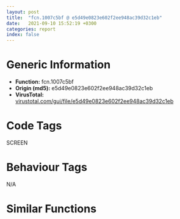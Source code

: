```yaml
---
layout: post
title:  "fcn.1007c5bf @ e5d49e0823e602f2ee948ac39d32c1eb"
date:   2021-09-10 15:52:19 +0300
categories: report
index: false
---
```


# Generic Information
- **Function:** fcn.1007c5bf
- **Origin (md5):** e5d49e0823e602f2ee948ac39d32c1eb
- **VirusTotal:** [virustotal.com/gui/file/e5d49e0823e602f2ee948ac39d32c1eb][virustotal_ref]

# Code Tags
<span class="tag" id="SCREEN">SCREEN</span>


# Behaviour Tags
<span class="bhv-tag" id="na">N/A</span>

# Similar Functions
<script type="text/javascript" src="https://www.gstatic.com/charts/loader.js"></script>
<script type="text/javascript">

    google.charts.load('current', {'packages':['corechart']});
    google.charts.setOnLoadCallback(drawChart);

    function drawChart() {
    var data = new google.visualization.DataTable();
        data.addColumn('number', 'X');
        data.addColumn('number', 'Y');
        data.addColumn({type: 'string', role: 'tooltip', 'p': {'html': true}});
        data.addColumn({'type': 'string', 'role': 'style'});
        
        data.addRows([
    [-5104.27685546875, 4013.309326171875, '<b><a href="/report/fcn.1007c5bf@e5d49e0823e602f2ee948ac39d32c1eb">fcn.1007c5bf</a><br>@e5d49e0823e602f2ee948ac39d32c1eb</b><br>push 0x3d8<br>mov eax, 0x10141ac9<br>call fcn.10124157<br>mov edi, ecx<br>cmp dword[0x101a1d94], 0<br>mov eax, dword[ebp+8]<br>jne 0x1007c98c<br>cmp eax, 0x19<br>jne 0x1007c98c<br>push eax<br>call fcn.10079980<br>mov ebx, eax<br>mov dword[ebp-0x3e0], ebx<br>test ebx, ebx<br>je 0x1007c98c<br>mov edx, dword[edi]<br>mov ecx, edi<br>call dword[edx+0x1a4]<br>mov esi, eax<br>test esi, esi<br>je 0x1007c98c<br>cmp dword[esi+0x20], 0<br>je 0x1007c98c<br>push 0x10199860<br>mov ecx, esi<br>call fcn.100090e1<br>test eax, eax<br>je 0x1007c98c<br>push esi<br>push 0x10199860<br>call fcn.1000904b<br>mov esi, eax<br>pop ecx<br>pop ecx<br>mov eax, dword[esi+0xcc0]<br>mov dword[ebp-0x3c8], eax<br>test eax, eax<br>je 0x1007c98c<br>cmp dword[esi+0xb74], 0<br>je 0x1007c98c<br>mov dword[ebx+4], 1<br>call fcn.10013a90<br>push eax<br>lea ecx, [ebp-0x3c4]<br>call fcn.10006523<br>and dword[ebp-4], 0<br>lea eax, [ebp-0x3c4]<br>push eax<br>mov ecx, esi<br>call fcn.1000e3e2<br>lea ecx, [ebp-0x3c4]<br>call fcn.10025246<br>lea ecx, [ebp-0x3c4]<br>call fcn.100252aa<br>mov eax, dword[ebp-0x3c4]<br>cmp dword[eax-0xc], 0<br>jne 0x1007c6d9<br>mov esi, 0x3ee8<br>push esi<br>call fcn.10013755<br>test eax, eax<br>je 0x1007c6c9<br>push esi<br>push eax<br>lea ecx, [ebp-0x3c4]<br>call fcn.10007309<br>xor ecx, ecx<br>test eax, eax<br>setne cl<br>test ecx, ecx<br>jne 0x1007c6d9<br>call fcn.10009c74<br>mov ebx, 0x10e4<br>push ebx<br>call fcn.10005e06<br>pop ecx<br>mov dword[ebp-0x3cc], eax<br>mov byte[ebp-4], 1<br>test eax, eax<br>je 0x1007c6fc<br>mov ecx, eax<br>call fcn.100490ce<br>jmp 0x1007c6fe<br>xor eax, eax<br>push ebx<br>mov dword[ebp-0x3d0], eax<br>mov byte[ebp-4], 0<br>call fcn.10005e06<br>pop ecx<br>mov dword[ebp-0x3cc], eax<br>mov byte[ebp-4], 2<br>test eax, eax<br>je 0x1007c72e<br>mov ecx, eax<br>call fcn.100490ce<br>mov ebx, eax<br>mov dword[ebp-0x3d4], eax<br>jmp 0x1007c736<br>xor ebx, ebx<br>mov dword[ebp-0x3d4], ebx<br>xor eax, eax<br>lea ecx, [ebp-0x3c0]<br>push eax<br>push str.DUMMY<br>or esi, 0xffffffff<br>mov byte[ebp-4], al<br>push esi<br>push eax<br>push 1<br>call fcn.100a6290<br>push esi<br>push eax<br>mov ecx, ebx<br>mov byte[ebp-4], 3<br>call fcn.1004b52c<br>lea ecx, [ebp-0x3c0]<br>mov byte[ebp-4], 0<br>call fcn.100a6379<br>mov eax, dword[ebx]<br>mov ecx, ebx<br>call dword[eax+0x1c4]<br>xor ebx, ebx<br>mov ecx, eax<br>push ebx<br>push dword[ebp-0x3c4]<br>mov edx, dword[eax]<br>push esi<br>call dword[edx+0x438]<br>push eax<br>push esi<br>lea ecx, [ebp-0x1f0]<br>call fcn.100a6290<br>mov esi, dword[ebp-0x3c8]<br>lea eax, [ebp-0x3cc]<br>push eax<br>mov ecx, esi<br>mov byte[ebp-4], 4<br>call fcn.100b74d3<br>push ebx<br>push dword[eax]<br>lea ecx, [ebp-0x2d8]<br>mov byte[ebp-4], 5<br>push 0xffffffffffffffff<br>push ebx<br>push dword[esi+0xe8]<br>call fcn.100a6290<br>mov ecx, dword[ebp-0x3cc]<br>mov byte[ebp-4], 7<br>lea ecx, [ecx-0x10]<br>call fcn.1000775d<br>push 0x10e4<br>call fcn.10005e06<br>pop ecx<br>mov dword[ebp-0x3c8], eax<br>mov byte[ebp-4], 8<br>test eax, eax<br>je 0x1007c801<br>mov ecx, eax<br>call fcn.100490ce<br>mov ebx, eax<br>push 0xffffffffffffffff<br>lea eax, [ebp-0x1f0]<br>mov byte[ebp-4], 7<br>push eax<br>mov ecx, ebx<br>call fcn.1004b52c<br>push 0xffffffffffffffff<br>lea eax, [ebp-0x2d8]<br>mov ecx, ebx<br>push eax<br>call fcn.1004b52c<br>call fcn.10013a90<br>push eax<br>lea ecx, [ebp-0x3c8]<br>call fcn.10006523<br>mov esi, 0x427a<br>mov byte[ebp-4], 9<br>push esi<br>call fcn.10013755<br>test eax, eax<br>je 0x1007c856<br>push esi<br>push eax<br>lea ecx, [ebp-0x3c8]<br>call fcn.10007309<br>xor ecx, ecx<br>test eax, eax<br>setne cl<br>test ecx, ecx<br>je 0x1007c6d4<br>mov eax, dword[ebx]<br>mov ecx, ebx<br>call dword[eax+0x1c4]<br>mov esi, dword[ebp-0x3c8]<br>mov ecx, eax<br>push 0<br>push esi<br>mov edx, dword[eax]<br>push 0xffffffffffffffff<br>call dword[edx+0x438]<br>push eax<br>push 0xffffffffffffffff<br>lea ecx, [ebp-0x108]<br>call fcn.100a6290<br>mov ecx, dword[ebp-0x3d4]<br>xor edx, edx<br>inc edx<br>mov byte[ebp-4], 0xa<br>mov dword[ebp-0x54], edx<br>push edx<br>mov eax, dword[ecx]<br>call dword[eax+4]<br>mov eax, dword[ebx]<br>mov ecx, ebx<br>push 1<br>call dword[eax+4]<br>mov ebx, dword[ebp-0x3d0]<br>lea eax, [ebp-0x108]<br>push 0xffffffffffffffff<br>push eax<br>mov ecx, ebx<br>call fcn.1004b52c<br>mov ecx, dword[ebp-0x3e0]<br>lea edx, [ebp-0x20]<br>push edx<br>mov eax, dword[ecx]<br>call dword[eax+0xc]<br>mov eax, dword[ebp-0x20]<br>mov dword[ebp-0x3dc], eax<br>mov eax, dword[ebp-0x1c]<br>mov dword[ebp-0x3d8], eax<br>lea eax, [ebp-0x3dc]<br>push eax<br>push dword[edi+0x20]<br>call dword[sym.imp.USER32.dll_ClientToScreen]<br>lea eax, [ebp-0x3e4]<br>push eax<br>call fcn.10079d6d<br>mov edx, dword[ebx]<br>xor eax, eax<br>push eax<br>push eax<br>push eax<br>mov eax, dword[ebp-0x3d8]<br>mov ecx, ebx<br>add eax, 0xfffffff7<br>push eax<br>mov eax, dword[ebp-0x3dc]<br>add eax, 0xfffffffe<br>push eax<br>push edi<br>call dword[edx+0x20c]<br>mov dword[ebx+0xecc], 1<br>mov ecx, ebx<br>mov eax, dword[edi+0x20]<br>mov dword[ebx+0x54], eax<br>call fcn.1004dcaa<br>lea ecx, [ebp-0x108]<br>mov dword[ebx+0x10d8], 1<br>mov byte[ebp-4], 9<br>call fcn.100a6379<br>lea ecx, [esi-0x10]<br>call fcn.1000775d<br>lea ecx, [ebp-0x2d8]<br>mov byte[ebp-4], 4<br>call fcn.100a6379<br>lea ecx, [ebp-0x1f0]<br>mov byte[ebp-4], 0<br>call fcn.100a6379<br>mov ecx, dword[ebp-0x3c4]<br>lea ecx, [ecx-0x10]<br>call fcn.1000775d<br>call fcn.10124106<br>ret 4<br><eoc> ', 'point { fill-color: #e0440e; }'],
[5104.27734375, -4013.309326171875, '<b><a href="/report/fcn.00467d2b@9c2b894b84f59672d8be2e984066f76f">fcn.00467d2b</a><br>@9c2b894b84f59672d8be2e984066f76f</b><br>push 0x3e0<br>mov eax, 0x5789fc<br>call fcn.00553908<br>mov ebx, ecx<br>mov dword[ebp-0x3e8], ebx<br>cmp dword[0x5dfe28], 0<br>mov eax, dword[ebp+8]<br>jne 0x468166<br>cmp eax, 0x19<br>jne 0x468166<br>push eax<br>call fcn.00464aed<br>mov edi, eax<br>mov dword[ebp-0x3e4], edi<br>test edi, edi<br>je 0x468166<br>mov ecx, dword[ebx]<br>mov esi, dword[ecx+0x1a8]<br>mov ecx, esi<br>call fcn.00553897<br>mov ecx, ebx<br>call esi<br>mov esi, eax<br>test esi, esi<br>je 0x468166<br>cmp dword[esi+0x20], 0<br>je 0x468166<br>mov ebx, 0x5d8528<br>mov ecx, esi<br>push ebx<br>call fcn.00431851<br>test eax, eax<br>je 0x468166<br>push esi<br>push ebx<br>call fcn.004317b9<br>mov esi, eax<br>pop ecx<br>pop ecx<br>mov eax, dword[esi+0xd14]<br>mov dword[ebp-0x3cc], eax<br>test eax, eax<br>je 0x468166<br>cmp dword[esi+0xbc8], 0<br>je 0x468166<br>mov dword[edi+4], 1<br>call fcn.0040fc5c<br>push eax<br>lea ecx, [ebp-0x3c4]<br>call fcn.004045d0<br>lea eax, [ebp-0x3c4]<br>xor ebx, ebx<br>push eax<br>mov ecx, esi<br>mov dword[ebp-4], ebx<br>call fcn.00416210<br>lea ecx, [ebp-0x3c4]<br>call fcn.0042ae21<br>lea ecx, [ebp-0x3c4]<br>call fcn.0042ae85<br>mov eax, dword[ebp-0x3c4]<br>cmp dword[eax-0xc], ebx<br>jne 0x467e4a<br>mov esi, 0x3ee8<br>push esi<br>call fcn.0040fe23<br>test eax, eax<br>je 0x467e45<br>push esi<br>push eax<br>lea ecx, [ebp-0x3c4]<br>call fcn.004041f0<br>test eax, eax<br>jne 0x467e4a<br>call fcn.0040f785<br>mov esi, 0x1178<br>push esi<br>call fcn.0040e3eb<br>pop ecx<br>mov dword[ebp-0x3d0], eax<br>mov byte[ebp-4], 1<br>test eax, eax<br>je 0x467e73<br>mov ecx, eax<br>call fcn.00442ad7<br>mov dword[ebp-0x3c8], eax<br>jmp 0x467e79<br>mov dword[ebp-0x3c8], ebx<br>push esi<br>mov byte[ebp-4], bl<br>call fcn.0040e3eb<br>pop ecx<br>mov dword[ebp-0x3d0], eax<br>mov byte[ebp-4], 2<br>test eax, eax<br>je 0x467ea2<br>mov ecx, eax<br>call fcn.00442ad7<br>mov ebx, eax<br>mov dword[ebp-0x3d8], eax<br>jmp 0x467ea8<br>mov dword[ebp-0x3d8], ebx<br>xor eax, eax<br>lea ecx, [ebp-0x3c0]<br>push eax<br>push str.DUMMY<br>push 0xffffffffffffffff<br>push eax<br>push 1<br>mov byte[ebp-4], al<br>call fcn.00490a5a<br>push 0xffffffffffffffff<br>push eax<br>mov ecx, ebx<br>mov byte[ebp-4], 3<br>call fcn.004451d7<br>lea ecx, [ebp-0x3c0]<br>mov byte[ebp-4], 0<br>call fcn.00490b43<br>mov eax, dword[ebx]<br>mov esi, dword[eax+0x1c8]<br>mov ecx, esi<br>call fcn.00553897<br>mov ecx, ebx<br>call esi<br>mov edi, eax<br>xor ebx, ebx<br>push ebx<br>push dword[ebp-0x3c4]<br>mov ecx, dword[edi]<br>push 0xffffffffffffffff<br>mov esi, dword[ecx+0x43c]<br>mov ecx, esi<br>call fcn.00553897<br>mov ecx, edi<br>call esi<br>push eax<br>or edi, 0xffffffff<br>lea ecx, [ebp-0x2d8]<br>push edi<br>call fcn.00490a5a<br>mov esi, dword[ebp-0x3cc]<br>lea eax, [ebp-0x3d0]<br>push eax<br>mov ecx, esi<br>mov byte[ebp-4], 4<br>call fcn.004a77ba<br>push ebx<br>push dword[eax]<br>lea ecx, [ebp-0x1f0]<br>mov byte[ebp-4], 5<br>push edi<br>push ebx<br>push dword[esi+0xe8]<br>call fcn.00490a5a<br>mov ecx, dword[ebp-0x3d0]<br>mov byte[ebp-4], 7<br>lea ecx, [ecx-0x10]<br>call fcn.00404980<br>push 0x1178<br>call fcn.0040e3eb<br>pop ecx<br>mov dword[ebp-0x3cc], eax<br>mov byte[ebp-4], 8<br>test eax, eax<br>je 0x467f91<br>mov ecx, eax<br>call fcn.00442ad7<br>mov ebx, eax<br>mov dword[ebp-0x3cc], eax<br>jmp 0x467f97<br>mov dword[ebp-0x3cc], ebx<br>push edi<br>lea eax, [ebp-0x2d8]<br>mov byte[ebp-4], 7<br>push eax<br>mov ecx, ebx<br>call fcn.004451d7<br>push edi<br>lea eax, [ebp-0x1f0]<br>mov ecx, ebx<br>push eax<br>call fcn.004451d7<br>call fcn.0040fc5c<br>push eax<br>lea ecx, [ebp-0x3d4]<br>call fcn.004045d0<br>mov esi, 0x427a<br>mov byte[ebp-4], 9<br>push esi<br>call fcn.0040fe23<br>test eax, eax<br>je 0x467e45<br>push esi<br>push eax<br>lea ecx, [ebp-0x3d4]<br>call fcn.004041f0<br>test eax, eax<br>je 0x467e45<br>mov eax, dword[ebx]<br>mov esi, dword[eax+0x1c8]<br>mov ecx, esi<br>call fcn.00553897<br>mov ecx, ebx<br>call esi<br>mov esi, dword[ebp-0x3d4]<br>mov ebx, eax<br>push 0<br>push esi<br>push edi<br>mov ecx, dword[ebx]<br>mov edi, dword[ecx+0x43c]<br>mov ecx, edi<br>call fcn.00553897<br>mov ecx, ebx<br>call edi<br>push eax<br>push 0xffffffffffffffff<br>lea ecx, [ebp-0x108]<br>call fcn.00490a5a<br>mov ebx, dword[ebp-0x3d8]<br>xor ecx, ecx<br>inc ecx<br>mov byte[ebp-4], 0xa<br>mov dword[ebp-0x54], ecx<br>push ecx<br>mov eax, dword[ebx]<br>mov edi, dword[eax+4]<br>mov ecx, edi<br>call fcn.00553897<br>mov ecx, ebx<br>call edi<br>mov ebx, dword[ebp-0x3cc]<br>push 1<br>mov eax, dword[ebx]<br>mov edi, dword[eax+4]<br>mov ecx, edi<br>call fcn.00553897<br>mov ecx, ebx<br>call edi<br>mov ecx, dword[ebp-0x3c8]<br>lea eax, [ebp-0x108]<br>push 0xffffffffffffffff<br>push eax<br>call fcn.004451d7<br>mov ebx, dword[ebp-0x3e4]<br>lea ecx, [ebp-0x20]<br>push ecx<br>mov eax, dword[ebx]<br>mov edi, dword[eax+0xc]<br>mov ecx, edi<br>call fcn.00553897<br>mov ecx, ebx<br>call edi<br>mov eax, dword[ebp-0x20]<br>mov ebx, dword[ebp-0x3e8]<br>mov dword[ebp-0x3e0], eax<br>mov eax, dword[ebp-0x1c]<br>mov dword[ebp-0x3dc], eax<br>lea eax, [ebp-0x3e0]<br>push eax<br>push dword[ebx+0x20]<br>call dword[sym.imp.USER32.dll_ClientToScreen]<br>lea eax, [ebp-0x3ec]<br>push eax<br>call fcn.00464f71<br>mov eax, dword[ebp-0x3c8]<br>mov edi, dword[eax]<br>xor eax, eax<br>push eax<br>push eax<br>push eax<br>mov eax, dword[ebp-0x3dc]<br>add eax, 0xfffffff7<br>push eax<br>mov eax, dword[ebp-0x3e0]<br>add eax, 0xfffffffe<br>push eax<br>push ebx<br>mov edi, dword[edi+0x210]<br>mov ecx, edi<br>call fcn.00553897<br>mov ecx, dword[ebp-0x3c8]<br>call edi<br>mov edi, dword[ebp-0x3c8]<br>mov ecx, edi<br>mov dword[edi+0xf38], 1<br>mov eax, dword[ebx+0x20]<br>mov dword[edi+0x5c], eax<br>call fcn.00447d2f<br>lea ecx, [ebp-0x108]<br>mov dword[edi+0x1168], 1<br>call fcn.00490b43<br>lea ecx, [esi-0x10]<br>call fcn.00404980<br>lea ecx, [ebp-0x1f0]<br>call fcn.00490b43<br>lea ecx, [ebp-0x2d8]<br>call fcn.00490b43<br>mov ecx, dword[ebp-0x3c4]<br>lea ecx, [ecx-0x10]<br>call fcn.00404980<br>call fcn.005538b2<br>ret 4<br><eoc> ', 'null'],

        ]);

    var options = {
        title: 'Similarity Plot',
        legend: 'none',
        colors: ['#dedbd9', '#e6693e', '#ec8f6e', '#f3b49f', '#f6c7b6'],
        tooltip: {isHtml: true, trigger: 'both'},
        explorer: {
        actions: ["dragToZoom", "rightClickToReset"],
        },
        chartArea: {
        width: '80%',
        height: '80%'
        },
        width: '100%',
        height: '100%'
    };

    var chart = new google.visualization.ScatterChart(document.getElementById('chart_div'));

    chart.draw(data, options);
    }
    
</script>


<div id="chart_div" style="width: 100%px; height: 100%;"></div>

# Disassembled Code
{% highlight nasm %}

push 0x3d8
mov eax, 0x10141ac9
call fcn.10124157
mov edi, ecx
cmp dword[0x101a1d94], 0
mov eax, dword[ebp+8]
jne 0x1007c98c
cmp eax, 0x19
jne 0x1007c98c
push eax
call fcn.10079980
mov ebx, eax
mov dword[ebp-0x3e0], ebx
test ebx, ebx
je 0x1007c98c
mov edx, dword[edi]
mov ecx, edi
call dword[edx+0x1a4]
mov esi, eax
test esi, esi
je 0x1007c98c
cmp dword[esi+0x20], 0
je 0x1007c98c
push 0x10199860
mov ecx, esi
call fcn.100090e1
test eax, eax
je 0x1007c98c
push esi
push 0x10199860
call fcn.1000904b
mov esi, eax
pop ecx
pop ecx
mov eax, dword[esi+0xcc0]
mov dword[ebp-0x3c8], eax
test eax, eax
je 0x1007c98c
cmp dword[esi+0xb74], 0
je 0x1007c98c
mov dword[ebx+4], 1
call fcn.10013a90
push eax
lea ecx, [ebp-0x3c4]
call fcn.10006523
and dword[ebp-4], 0
lea eax, [ebp-0x3c4]
push eax
mov ecx, esi
call fcn.1000e3e2
lea ecx, [ebp-0x3c4]
call fcn.10025246
lea ecx, [ebp-0x3c4]
call fcn.100252aa
mov eax, dword[ebp-0x3c4]
cmp dword[eax-0xc], 0
jne 0x1007c6d9
mov esi, 0x3ee8
push esi
call fcn.10013755
test eax, eax
je 0x1007c6c9
push esi
push eax
lea ecx, [ebp-0x3c4]
call fcn.10007309
xor ecx, ecx
test eax, eax
setne cl
test ecx, ecx
jne 0x1007c6d9
call fcn.10009c74
mov ebx, 0x10e4
push ebx
call fcn.10005e06
pop ecx
mov dword[ebp-0x3cc], eax
mov byte[ebp-4], 1
test eax, eax
je 0x1007c6fc
mov ecx, eax
call fcn.100490ce
jmp 0x1007c6fe
xor eax, eax
push ebx
mov dword[ebp-0x3d0], eax
mov byte[ebp-4], 0
call fcn.10005e06
pop ecx
mov dword[ebp-0x3cc], eax
mov byte[ebp-4], 2
test eax, eax
je 0x1007c72e
mov ecx, eax
call fcn.100490ce
mov ebx, eax
mov dword[ebp-0x3d4], eax
jmp 0x1007c736
xor ebx, ebx
mov dword[ebp-0x3d4], ebx
xor eax, eax
lea ecx, [ebp-0x3c0]
push eax
push str.DUMMY
or esi, 0xffffffff
mov byte[ebp-4], al
push esi
push eax
push 1
call fcn.100a6290
push esi
push eax
mov ecx, ebx
mov byte[ebp-4], 3
call fcn.1004b52c
lea ecx, [ebp-0x3c0]
mov byte[ebp-4], 0
call fcn.100a6379
mov eax, dword[ebx]
mov ecx, ebx
call dword[eax+0x1c4]
xor ebx, ebx
mov ecx, eax
push ebx
push dword[ebp-0x3c4]
mov edx, dword[eax]
push esi
call dword[edx+0x438]
push eax
push esi
lea ecx, [ebp-0x1f0]
call fcn.100a6290
mov esi, dword[ebp-0x3c8]
lea eax, [ebp-0x3cc]
push eax
mov ecx, esi
mov byte[ebp-4], 4
call fcn.100b74d3
push ebx
push dword[eax]
lea ecx, [ebp-0x2d8]
mov byte[ebp-4], 5
push 0xffffffffffffffff
push ebx
push dword[esi+0xe8]
call fcn.100a6290
mov ecx, dword[ebp-0x3cc]
mov byte[ebp-4], 7
lea ecx, [ecx-0x10]
call fcn.1000775d
push 0x10e4
call fcn.10005e06
pop ecx
mov dword[ebp-0x3c8], eax
mov byte[ebp-4], 8
test eax, eax
je 0x1007c801
mov ecx, eax
call fcn.100490ce
mov ebx, eax
push 0xffffffffffffffff
lea eax, [ebp-0x1f0]
mov byte[ebp-4], 7
push eax
mov ecx, ebx
call fcn.1004b52c
push 0xffffffffffffffff
lea eax, [ebp-0x2d8]
mov ecx, ebx
push eax
call fcn.1004b52c
call fcn.10013a90
push eax
lea ecx, [ebp-0x3c8]
call fcn.10006523
mov esi, 0x427a
mov byte[ebp-4], 9
push esi
call fcn.10013755
test eax, eax
je 0x1007c856
push esi
push eax
lea ecx, [ebp-0x3c8]
call fcn.10007309
xor ecx, ecx
test eax, eax
setne cl
test ecx, ecx
je 0x1007c6d4
mov eax, dword[ebx]
mov ecx, ebx
call dword[eax+0x1c4]
mov esi, dword[ebp-0x3c8]
mov ecx, eax
push 0
push esi
mov edx, dword[eax]
push 0xffffffffffffffff
call dword[edx+0x438]
push eax
push 0xffffffffffffffff
lea ecx, [ebp-0x108]
call fcn.100a6290
mov ecx, dword[ebp-0x3d4]
xor edx, edx
inc edx
mov byte[ebp-4], 0xa
mov dword[ebp-0x54], edx
push edx
mov eax, dword[ecx]
call dword[eax+4]
mov eax, dword[ebx]
mov ecx, ebx
push 1
call dword[eax+4]
mov ebx, dword[ebp-0x3d0]
lea eax, [ebp-0x108]
push 0xffffffffffffffff
push eax
mov ecx, ebx
call fcn.1004b52c
mov ecx, dword[ebp-0x3e0]
lea edx, [ebp-0x20]
push edx
mov eax, dword[ecx]
call dword[eax+0xc]
mov eax, dword[ebp-0x20]
mov dword[ebp-0x3dc], eax
mov eax, dword[ebp-0x1c]
mov dword[ebp-0x3d8], eax
lea eax, [ebp-0x3dc]
push eax
push dword[edi+0x20]
call dword[sym.imp.USER32.dll_ClientToScreen]
lea eax, [ebp-0x3e4]
push eax
call fcn.10079d6d
mov edx, dword[ebx]
xor eax, eax
push eax
push eax
push eax
mov eax, dword[ebp-0x3d8]
mov ecx, ebx
add eax, 0xfffffff7
push eax
mov eax, dword[ebp-0x3dc]
add eax, 0xfffffffe
push eax
push edi
call dword[edx+0x20c]
mov dword[ebx+0xecc], 1
mov ecx, ebx
mov eax, dword[edi+0x20]
mov dword[ebx+0x54], eax
call fcn.1004dcaa
lea ecx, [ebp-0x108]
mov dword[ebx+0x10d8], 1
mov byte[ebp-4], 9
call fcn.100a6379
lea ecx, [esi-0x10]
call fcn.1000775d
lea ecx, [ebp-0x2d8]
mov byte[ebp-4], 4
call fcn.100a6379
lea ecx, [ebp-0x1f0]
mov byte[ebp-4], 0
call fcn.100a6379
mov ecx, dword[ebp-0x3c4]
lea ecx, [ecx-0x10]
call fcn.1000775d
call fcn.10124106
ret 4

{% endhighlight %}

[virustotal_ref]: https://www.virustotal.com/gui/file/e5d49e0823e602f2ee948ac39d32c1eb